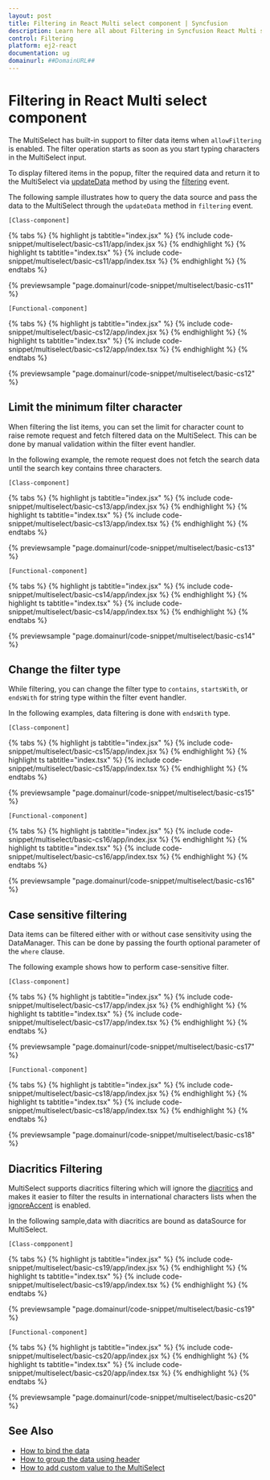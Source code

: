```yaml
---
layout: post
title: Filtering in React Multi select component | Syncfusion
description: Learn here all about Filtering in Syncfusion React Multi select component of Syncfusion Essential JS 2 and more.
control: Filtering 
platform: ej2-react
documentation: ug
domainurl: ##DomainURL##
---
```


# Filtering in React Multi select component

The MultiSelect has built-in support to filter data items when `allowFiltering` is enabled. The filter operation starts as soon as you start typing characters in the MultiSelect input.

To display filtered items in the popup, filter the required data and return it to the MultiSelect
via [updateData](/drop-down-list/api-filteringEventArgs.html#updatedata) method by using the [filtering](https://ej2.syncfusion.com/react/documentation/api/multi-select/#filtering) event.

The following sample illustrates how to query the data source and pass the data to the MultiSelect through the `updateData` method in `filtering` event.

`[Class-component]`

{% tabs %}
{% highlight js tabtitle="index.jsx" %}
{% include code-snippet/multiselect/basic-cs11/app/index.jsx %}
{% endhighlight %}
{% highlight ts tabtitle="index.tsx" %}
{% include code-snippet/multiselect/basic-cs11/app/index.tsx %}
{% endhighlight %}
{% endtabs %}

 {% previewsample "page.domainurl/code-snippet/multiselect/basic-cs11" %}

`[Functional-component]`

{% tabs %}
{% highlight js tabtitle="index.jsx" %}
{% include code-snippet/multiselect/basic-cs12/app/index.jsx %}
{% endhighlight %}
{% highlight ts tabtitle="index.tsx" %}
{% include code-snippet/multiselect/basic-cs12/app/index.tsx %}
{% endhighlight %}
{% endtabs %}

 {% previewsample "page.domainurl/code-snippet/multiselect/basic-cs12" %}

## Limit the minimum filter character

When filtering the list items, you can set the limit for character count to raise remote request and fetch filtered data on the MultiSelect. This can be done by manual validation within the filter event handler.

In the following example, the remote request does not fetch the search data until the search key contains three characters.

`[Class-component]`

{% tabs %}
{% highlight js tabtitle="index.jsx" %}
{% include code-snippet/multiselect/basic-cs13/app/index.jsx %}
{% endhighlight %}
{% highlight ts tabtitle="index.tsx" %}
{% include code-snippet/multiselect/basic-cs13/app/index.tsx %}
{% endhighlight %}
{% endtabs %}

 {% previewsample "page.domainurl/code-snippet/multiselect/basic-cs13" %}

`[Functional-component]`

{% tabs %}
{% highlight js tabtitle="index.jsx" %}
{% include code-snippet/multiselect/basic-cs14/app/index.jsx %}
{% endhighlight %}
{% highlight ts tabtitle="index.tsx" %}
{% include code-snippet/multiselect/basic-cs14/app/index.tsx %}
{% endhighlight %}
{% endtabs %}

 {% previewsample "page.domainurl/code-snippet/multiselect/basic-cs14" %}

## Change the filter type

While filtering, you can change the filter type to `contains`, `startsWith`, or `endsWith` for string type within the filter event handler.

In the following examples, data filtering is done with `endsWith` type.

`[Class-component]`

{% tabs %}
{% highlight js tabtitle="index.jsx" %}
{% include code-snippet/multiselect/basic-cs15/app/index.jsx %}
{% endhighlight %}
{% highlight ts tabtitle="index.tsx" %}
{% include code-snippet/multiselect/basic-cs15/app/index.tsx %}
{% endhighlight %}
{% endtabs %}

 {% previewsample "page.domainurl/code-snippet/multiselect/basic-cs15" %}

`[Functional-component]`

{% tabs %}
{% highlight js tabtitle="index.jsx" %}
{% include code-snippet/multiselect/basic-cs16/app/index.jsx %}
{% endhighlight %}
{% highlight ts tabtitle="index.tsx" %}
{% include code-snippet/multiselect/basic-cs16/app/index.tsx %}
{% endhighlight %}
{% endtabs %}

 {% previewsample "page.domainurl/code-snippet/multiselect/basic-cs16" %}

## Case sensitive filtering

Data items can be filtered either with or without case sensitivity using the DataManager. This can be done by passing the fourth optional parameter of the `where` clause.

The following example shows how to perform case-sensitive filter.

`[Class-component]`

{% tabs %}
{% highlight js tabtitle="index.jsx" %}
{% include code-snippet/multiselect/basic-cs17/app/index.jsx %}
{% endhighlight %}
{% highlight ts tabtitle="index.tsx" %}
{% include code-snippet/multiselect/basic-cs17/app/index.tsx %}
{% endhighlight %}
{% endtabs %}

 {% previewsample "page.domainurl/code-snippet/multiselect/basic-cs17" %}

`[Functional-component]`

{% tabs %}
{% highlight js tabtitle="index.jsx" %}
{% include code-snippet/multiselect/basic-cs18/app/index.jsx %}
{% endhighlight %}
{% highlight ts tabtitle="index.tsx" %}
{% include code-snippet/multiselect/basic-cs18/app/index.tsx %}
{% endhighlight %}
{% endtabs %}

 {% previewsample "page.domainurl/code-snippet/multiselect/basic-cs18" %}

## Diacritics Filtering

MultiSelect supports diacritics filtering which will ignore the [diacritics](https://en.wikipedia.org/wiki/Diacritic) and makes it easier to filter the results in international characters lists when the [ignoreAccent](https://ej2.syncfusion.com/react/documentation/api/multi-select/#ignoreaccent) is enabled.

In the following sample,data with diacritics are bound as dataSource for MultiSelect.

`[Class-compponent]`

{% tabs %}
{% highlight js tabtitle="index.jsx" %}
{% include code-snippet/multiselect/basic-cs19/app/index.jsx %}
{% endhighlight %}
{% highlight ts tabtitle="index.tsx" %}
{% include code-snippet/multiselect/basic-cs19/app/index.tsx %}
{% endhighlight %}
{% endtabs %}

 {% previewsample "page.domainurl/code-snippet/multiselect/basic-cs19" %}

`[Functional-component]`

{% tabs %}
{% highlight js tabtitle="index.jsx" %}
{% include code-snippet/multiselect/basic-cs20/app/index.jsx %}
{% endhighlight %}
{% highlight ts tabtitle="index.tsx" %}
{% include code-snippet/multiselect/basic-cs20/app/index.tsx %}
{% endhighlight %}
{% endtabs %}

 {% previewsample "page.domainurl/code-snippet/multiselect/basic-cs20" %}

## See Also

* [How to bind the data](./data-binding/)
* [How to group the data using header](./grouping/)
* [How to add custom value to the MultiSelect](./custom-value/)